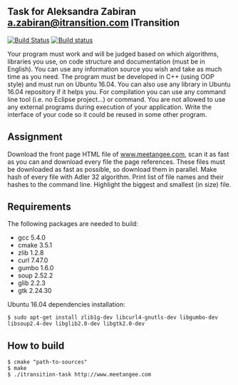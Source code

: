 Task for Aleksandra Zabiran <a.zabiran@itransition.com> ITransition
-------------------------------------------------------------------

[![Build Status](https://ci.appveyor.com/api/projects/status/github/chakaponden/itransition-task?branch=dev&svg=true)](https://ci.appveyor.com/project/chakaponden/itransition-task)
[![Build status](https://travis-ci.org/chakaponden/itransition-task.svg?branch=dev)](https://travis-ci.org/chakaponden/itransition-task)

Your program must work and will be judged based on which algorithms, libraries you use, on code
structure and documentation (must be in English). You can use any information source you wish and take
as much time as you need. The program must be developed in C++ (using OOP style) and must run on
Ubuntu 16.04. You can also use any library in Ubuntu 16.04 repository if it helps you. For compilation you
can use any command line tool (i.e. no Eclipse project...) or command. You are not allowed to use any
external programs during execution of your application. Write the interface of your code so it could be
reused in some other program.

Assignment
----------

Download the front page HTML file of www.meetangee.com, scan it as fast as you can and download
every file the page references. These files must be downloaded as fast as possible, so download them in
parallel. Make hash of every file with Adler 32 algorithm. Print list of file names and their hashes to the
command line. Highlight the biggest and smallest (in size) file.

Requirements
------------
	
The following packages are needed to build:

* gcc 5.4.0
* cmake 3.5.1
* zlib 1.2.8
* curl 7.47.0
* gumbo 1.6.0
* soup 2.52.2
* glib 2.2.3
* gtk 2.24.30

Ubuntu 16.04 dependencies installation:

    $ sudo apt-get install zlib1g-dev libcurl4-gnutls-dev libgumbo-dev libsoup2.4-dev libglib2.0-dev libgtk2.0-dev

How to build
-------------

	$ cmake "path-to-sources"
	$ make
	$ ./itransition-task http://www.meetangee.com